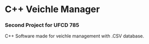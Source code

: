 # C++ Veichle Manager
### Second Project for UFCD 785

 C++ Software made for veichle management with .CSV database.
